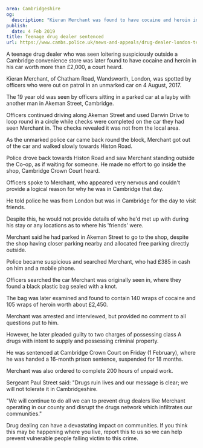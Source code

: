```yaml
area: Cambridgeshire
og:
  description: "Kieran Merchant was found to have cocaine and heroin in his car worth more than \xA32,000"
publish:
  date: 4 Feb 2019
title: Teenage drug dealer sentenced
url: https://www.cambs.police.uk/news-and-appeals/drug-dealer-london-teenager-kieran-merchant-arbury-cambridge
```

A teenage drug dealer who was seen loitering suspiciously outside a Cambridge convenience store was later found to have cocaine and heroin in his car worth more than £2,000, a court heard.

Kieran Merchant, of Chatham Road, Wandsworth, London, was spotted by officers who were out on patrol in an unmarked car on 4 August, 2017.

The 19 year old was seen by officers sitting in a parked car at a layby with another man in Akeman Street, Cambridge.

Officers continued driving along Akeman Street and used Darwin Drive to loop round in a circle while checks were completed on the car they had seen Merchant in. The checks revealed it was not from the local area.

As the unmarked police car came back round the block, Merchant got out of the car and walked slowly towards Histon Road.

Police drove back towards Histon Road and saw Merchant standing outside the Co-op, as if waiting for someone. He made no effort to go inside the shop, Cambridge Crown Court heard.

Officers spoke to Merchant, who appeared very nervous and couldn't provide a logical reason for why he was in Cambridge that day.

He told police he was from London but was in Cambridge for the day to visit friends.

Despite this, he would not provide details of who he'd met up with during his stay or any locations as to where his 'friends' were.

Merchant said he had parked in Akeman Street to go to the shop, despite the shop having closer parking nearby and allocated free parking directly outside.

Police became suspicious and searched Merchant, who had £385 in cash on him and a mobile phone.

Officers searched the car Merchant was originally seen in, where they found a black plastic bag sealed with a knot.

The bag was later examined and found to contain 140 wraps of cocaine and 105 wraps of heroin worth about £2,450.

Merchant was arrested and interviewed, but provided no comment to all questions put to him.

However, he later pleaded guilty to two charges of possessing class A drugs with intent to supply and possessing criminal property.

He was sentenced at Cambridge Crown Court on Friday (1 February), where he was handed a 16-month prison sentence, suspended for 18 months.

Merchant was also ordered to complete 200 hours of unpaid work.

Sergeant Paul Street said: "Drugs ruin lives and our message is clear; we will not tolerate it in Cambridgeshire.

"We will continue to do all we can to prevent drug dealers like Merchant operating in our county and disrupt the drugs network which infiltrates our communities."

Drug dealing can have a devastating impact on communities. If you think this may be happening where you live, report this to us so we can help prevent vulnerable people falling victim to this crime.
